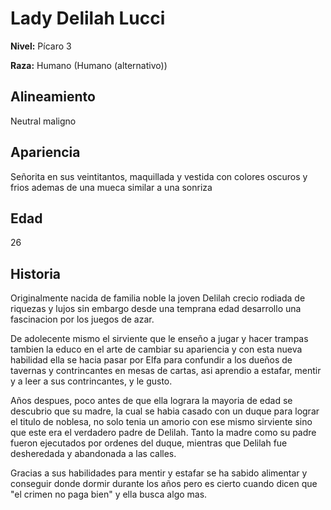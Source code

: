 # Lady Delilah Lucci

**Nivel:** Pícaro 3

**Raza:** Humano (Humano (alternativo))

## Alineamiento
Neutral maligno

## Apariencia
Señorita en sus veintitantos, maquillada y vestida con colores oscuros y frios ademas de una mueca similar a una sonriza

## Edad
26

## Historia
Originalmente nacida de familia noble la joven Delilah crecio rodiada de riquezas y lujos sin embargo desde una temprana edad desarrollo una fascinacion por los juegos de azar.

De adolecente mismo el sirviente que le enseño a jugar y hacer trampas tambien la educo en el arte de cambiar su apariencia y con esta nueva habilidad ella se hacia pasar por Elfa para confundir a los dueños de tavernas y contrincantes en mesas de cartas, asi aprendio a estafar, mentir y a leer a sus contrincantes, y le gusto.

Años despues, poco antes de que ella lograra la mayoria de edad se descubrio que su madre, la cual se habia casado con un duque para lograr el titulo de noblesa, no solo tenia un amorio con ese mismo sirviente sino que este era el verdadero padre de Delilah. Tanto la madre como su padre fueron ejecutados por ordenes del duque, mientras que Delilah fue desheredada y abandonada a las calles.

Gracias a sus habilidades para mentir y estafar se ha sabido alimentar y conseguir donde dormir durante los años pero es cierto cuando dicen que "el crimen no paga bien" y ella busca algo mas.

